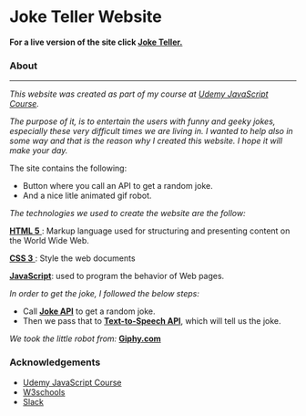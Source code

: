 # Joke Teller Website

**For a live version of the site click <a href="https://edshuli.github.io/jokeTeller/">Joke Teller.</a>**

### About
<hr>

*This website was created as part of my course at <a href="https://www.udemy.com/?utm_source=bing-brand&utm_medium=udemyads&utm_campaign=BG-Brand-Udemy_la.EN_cc.ROW&utm_term=_._ag_1219358808134939_._ad__._de_c_._dm__._pl__._ti_kwd-76210237821084_._li_2484_._pd__._&utm_term=_._pd__._kw_udemy%2B_._&matchtype=e&msclkid=a8cb22e88b6e14c02a4b7d3f06cd0006">Udemy JavaScript Course</a>.*

*The purpose of it, is to entertain the users with funny and geeky jokes, especially these very difficult times we are living in. I wanted to help also in some way and that is the reason why I created this website. I hope it will make your day.*

The site contains the following:

* Button where you call an API to get a random joke.
* And a nice litle animated gif robot.

*The technologies we used to create the website are the follow:*

<a href="https://dev.w3.org/html5/html-author/"> **HTML 5** </a> : Markup language used for structuring and presenting content on the World Wide Web.

<a href="https://jigsaw.w3.org/css-validator/Email.html"> **CSS 3** </a>: Style the web documents

<a href="https://en.wikipedia.org/wiki/JavaScript">**JavaScript**</a>: used to program the behavior of Web pages.

*In order to get the joke, I followed the below steps:* 

* Call <a href="https://sv443.net/jokeapi/v2/">**Joke API**</a> to get a random joke.
* Then we pass that to <a href="http://www.voicerss.org/api/">**Text-to-Speech API**</a>, which will tell us the joke.

*We took the little robot from:* <a href="https://giphy.com/">**Giphy.com**</a>

### Acknowledgements 

* <a href="https://www.udemy.com/?utm_source=bing-brand&utm_medium=udemyads&utm_campaign=BG-Brand-Udemy_la.EN_cc.ROW&utm_term=_._ag_1219358808134939_._ad__._de_c_._dm__._pl__._ti_kwd-76210237821084_._li_2484_._pd__._&utm_term=_._pd__._kw_udemy%2B_._&matchtype=e&msclkid=a8cb22e88b6e14c02a4b7d3f06cd0006">Udemy JavaScript Course</a>
* <a href="https://www.w3schools.com/">W3schools</a>
* <a href="https://slack.com/intl/en-nl/">Slack</a>
